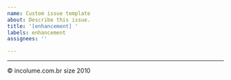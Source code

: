 ```yaml
---
name: Custom issue template
about: Describe this issue.
title: '[enhancement] '
labels: enhancement
assignees: ''

---
```



---

&copy; incolume.com.br size 2010